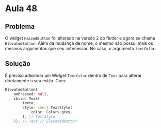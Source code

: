 # Aula 48

## Problema

O widget `RaisedButton` foi alterado na versão 2 do flutter e agora se chama `ElevatedButton`. Além da mudança de nome, o mesmo não possui mais os mesmos argumentos que seu antecessor. No caso, o argumento `textColor`.

## Solução

É preciso adicionar um Widget `TextColor` dentro de `Text` para alterar diretamente o seu estilo. Com:

```dart
ElevatedButton(
    onPressed: null,
    child: Text(
        texto,
        style: const TextStyle(
            color: Colors.grey,
        ), // TextStyle
    )); // Text // ElevatedButton
```
